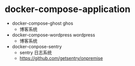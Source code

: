 # docker-compose-application

* docker-compose-ghost  ghos
  *  博客系统
* docker-compose-wordpress wordpress
  *  博客系统
* docker-conpose-sentry  
  * sentry 日志系统
  * https://github.com/getsentry/onpremise

